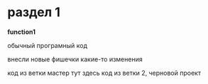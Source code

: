 # раздел 1

**function1**



обычный програмный код

внесли новые фишечки какие-то изменения

код из ветки мастер тут
здесь код из ветки 2, черновой проект
